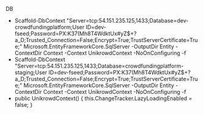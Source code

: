 DB
 - Scaffold-DbContext "Server=tcp:54.151.235.125,1433;Database=dev-crowdfundingplatform;User ID=dev-fseed;Password=PX:K37(Mh8T4WdktUx#yZ$+?a_D;Trusted_Connection=False;Encrypt=True;TrustServerCertificate=True;" Microsoft.EntityFrameworkCore.SqlServer -OutputDir Entity -ContextDir Context -Context UnikrowdContext -NoOnConfiguring -f
 - Scaffold-DbContext "Server=tcp:54.151.235.125,1433;Database=crowdfundingplatform-staging;User ID=dev-fseed;Password=PX:K37(Mh8T4WdktUx#yZ$+?a_D;Trusted_Connection=False;Encrypt=True;TrustServerCertificate=True;" Microsoft.EntityFrameworkCore.SqlServer -OutputDir Entity -ContextDir Context -Context UnikrowdContext -NoOnConfiguring -f
 - public UnikrowdContext()
	{
	   this.ChangeTracker.LazyLoadingEnabled = false;
	}